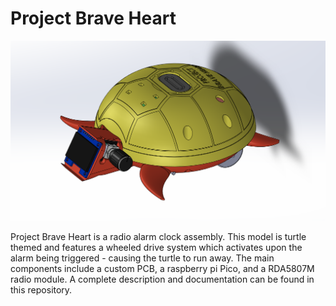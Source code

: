# Project Brave Heart
![BraveHeart Model](./Documents/BraveHeart.png)  
 
 Project Brave Heart is a radio alarm clock assembly. This model is turtle themed and features a wheeled drive system which activates upon the alarm being triggered - causing the turtle to run away. The main components include a custom PCB, a raspberry pi Pico, and a RDA5807M radio module. A complete description and documentation can be found in this repository.
